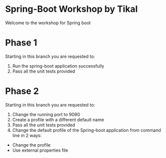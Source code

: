 # Spring-Boot Workshop by Tikal
Welcome to the workshop for Spring boot

# Phase 1
Starting in this branch you are requested to:
1. Run the spring-boot application successfully
2. Pass all the unit tests provided

# Phase 2
Starting in this branch you are requested to:
1. Change the running port to 9090
2. Create a profile with a different default name
3. Pass all the unit tests provided
4. Change the default profile of the Spring-boot application from command line in 2 ways:
* Change the profile
* Use external properties file
